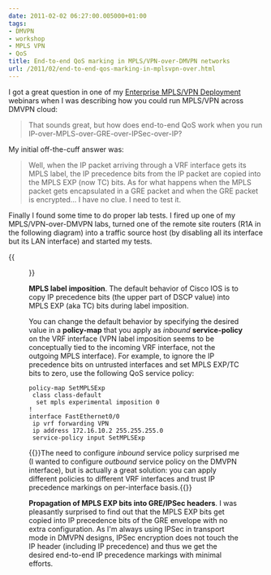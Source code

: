 ```yaml
---
date: 2011-02-02 06:27:00.005000+01:00
tags:
- DMVPN
- workshop
- MPLS VPN
- QoS
title: End-to-end QoS marking in MPLS/VPN-over-DMVPN networks
url: /2011/02/end-to-end-qos-marking-in-mplsvpn-over.html
---
```

I got a great question in one of my [Enterprise MPLS/VPN Deployment](http://www.ioshints.info/EnterpriseMPLS) webinars when I was describing how you could run MPLS/VPN across DMVPN cloud:

> That sounds great, but how does end-to-end QoS work when you run IP-over-MPLS-over-GRE-over-IPSec-over-IP?

My initial off-the-cuff answer was:

> Well, when the IP packet arriving through a VRF interface gets its MPLS label, the IP precedence bits from the IP packet are copied into the MPLS EXP (now TC) bits. As for what happens when the MPLS packet gets encapsulated in a GRE packet and when the GRE packet is encrypted... I have no clue. I need to test it.
<!--more-->
Finally I found some time to do proper lab tests. I fired up one of my MPLS/VPN-over-DMVPN labs, turned one of the remote site routers (R1A in the following diagram) into a traffic source host (by disabling all its interface but its LAN interface) and started my tests.

{{<figure src="s1600-ADV_PhaseI_MPLSVPN_Topology.png" caption="Lab topology">}}

**MPLS label imposition**. The default behavior of Cisco IOS is to copy IP precedence bits (the upper part of DSCP value) into MPLS EXP (aka TC) bits during label imposition.

You can change the default behavior by specifying the desired value in a **policy-map** that you apply as *inbound* **service-policy** on the VRF interface (VPN label imposition seems to be conceptually tied to the incoming VRF interface, not the outgoing MPLS interface). For example, to ignore the IP precedence bits on untrusted interfaces and set MPLS EXP/TC bits to zero, use the following QoS service policy:

``` {.code}
policy-map SetMPLSExp
 class class-default
  set mpls experimental imposition 0
!
interface FastEthernet0/0
 ip vrf forwarding VPN
 ip address 172.16.10.2 255.255.255.0
 service-policy input SetMPLSExp
```

{{<note>}}The need to configure *inbound* service policy surprised me (I wanted to configure *outbound* service policy on the DMVPN interface), but is actually a great solution: you can apply different policies to different VRF interfaces and trust IP precedence markings on per-interface basis.{{</note>}}

**Propagation of MPLS EXP bits into GRE/IPSec headers**. I was pleasantly surprised to find out that the MPLS EXP bits get copied into IP precedence bits of the GRE envelope with no extra configuration. As I'm always using IPSec in transport mode in DMVPN designs, IPSec encryption does not touch the IP header (including IP precedence) and thus we get the desired end-to-end IP precedence markings with minimal efforts.
